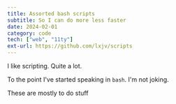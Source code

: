 ```yaml
---
title: Assorted bash scripts
subtitle: So I can do more less faster
date: 2024-02-01
category: code
tech: ["web", "11ty"]
ext-url: https://github.com/lxjv/scripts
---
```


I like scripting. Quite a lot.

To the point I've started speaking in `bash`. I'm not joking.

These are mostly to do stuff